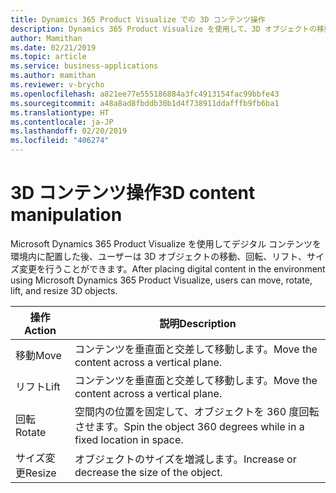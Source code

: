 ```yaml
---
title: Dynamics 365 Product Visualize での 3D コンテンツ操作
description: Dynamics 365 Product Visualize を使用して、3D オブジェクトの移動、回転、リフト、サイズ変更を行います
author: Mamithan
ms.date: 02/21/2019
ms.topic: article
ms.service: business-applications
ms.author: mamithan
ms.reviewer: v-brycho
ms.openlocfilehash: a821ee77e555186884a3fc4913154fac99bbfe43
ms.sourcegitcommit: a48a8ad8fbddb30b1d4f738911ddafffb9fb6ba1
ms.translationtype: HT
ms.contentlocale: ja-JP
ms.lasthandoff: 02/20/2019
ms.locfileid: "406274"
---
```

# <a name="3d-content-manipulation"></a><span data-ttu-id="2cbc2-103">3D コンテンツ操作</span><span class="sxs-lookup"><span data-stu-id="2cbc2-103">3D content manipulation</span></span>

<span data-ttu-id="2cbc2-104">Microsoft Dynamics 365 Product Visualize を使用してデジタル コンテンツを環境内に配置した後、ユーザーは 3D オブジェクトの移動、回転、リフト、サイズ変更を行うことができます。</span><span class="sxs-lookup"><span data-stu-id="2cbc2-104">After placing digital content in the environment using Microsoft Dynamics 365 Product Visualize, users can move, rotate, lift, and resize 3D objects.</span></span>

|<span data-ttu-id="2cbc2-105">操作</span><span class="sxs-lookup"><span data-stu-id="2cbc2-105">Action</span></span>|<span data-ttu-id="2cbc2-106">説明</span><span class="sxs-lookup"><span data-stu-id="2cbc2-106">Description</span></span>|
|--------|-----------------------------------------------------------------------------------------|
|<span data-ttu-id="2cbc2-107">移動</span><span class="sxs-lookup"><span data-stu-id="2cbc2-107">Move</span></span>    |<span data-ttu-id="2cbc2-108">コンテンツを垂直面と交差して移動します。</span><span class="sxs-lookup"><span data-stu-id="2cbc2-108">Move the content across a vertical plane.</span></span>|
|<span data-ttu-id="2cbc2-109">リフト</span><span class="sxs-lookup"><span data-stu-id="2cbc2-109">Lift</span></span>    |<span data-ttu-id="2cbc2-110">コンテンツを垂直面と交差して移動します。</span><span class="sxs-lookup"><span data-stu-id="2cbc2-110">Move the content across a vertical plane.</span></span>|
|<span data-ttu-id="2cbc2-111">回転</span><span class="sxs-lookup"><span data-stu-id="2cbc2-111">Rotate</span></span>  |<span data-ttu-id="2cbc2-112">空間内の位置を固定して、オブジェクトを 360 度回転させます。</span><span class="sxs-lookup"><span data-stu-id="2cbc2-112">Spin the object 360 degrees while in a fixed location in space.</span></span>|
|<span data-ttu-id="2cbc2-113">サイズ変更</span><span class="sxs-lookup"><span data-stu-id="2cbc2-113">Resize</span></span>  |<span data-ttu-id="2cbc2-114">オブジェクトのサイズを増減します。</span><span class="sxs-lookup"><span data-stu-id="2cbc2-114">Increase or decrease the size of the object.</span></span>|
